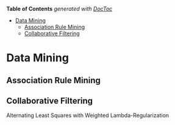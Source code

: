 **Table of Contents**  *generated with [DocToc](http://doctoc.herokuapp.com/)*

- [Data Mining](#data-mining)
	- [Association Rule Mining](#association-rule-mining)
	- [Collaborative Filtering](#collaborative-filtering)

Data Mining
===========

Association Rule Mining
-----------------------

Collaborative Filtering
-----------------------
Alternating Least Squares with Weighted Lambda-Regularization  
